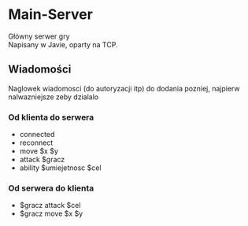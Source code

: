 # Main-Server
Główny serwer gry  
Napisany w Javie, oparty na TCP.


## Wiadomości
Naglowek wiadomosci (do autoryzacji itp) do dodania pozniej, najpierw nalwazniejsze zeby dzialalo
### Od klienta do serwera
* connected
* reconnect
* move $x $y
* attack $gracz
* ability $umiejetnosc $cel

### Od serwera do klienta
* $gracz attack $cel
* $gracz move $x $y